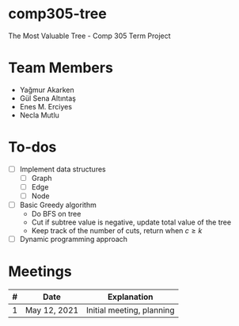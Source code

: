 # comp305-tree
The Most Valuable Tree - Comp 305 Term Project

# Team Members
- Yağmur Akarken
- Gül Sena Altıntaş
- Enes M. Erciyes
- Necla Mutlu

# To-dos
- [ ] Implement data structures
    - [ ] Graph
    - [ ] Edge
    - [ ] Node
- [ ] Basic Greedy algorithm
    - Do BFS on tree
    - Cut if subtree value is negative, update total value of the tree
    - Keep track of the number of cuts, return when $c\geq k$
- [ ] Dynamic programming approach

# Meetings
| #  | Date  | Explanation |
| -- | ----  | ----------  |
| 1  |  May 12, 2021 | Initial meeting, planning |